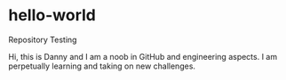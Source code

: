 # hello-world
Repository Testing 

Hi, this is Danny and I am a noob in GitHub and engineering aspects. I am perpetually learning and taking on new challenges. 
